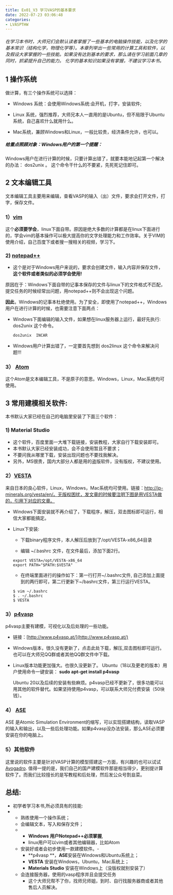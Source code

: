 ```yaml
---
title: Ex01_V3 学习VASP的基本要求
date: 2022-07-23 03:06:48
categories: 
- LVASPTHW
---
```


###### 在学习本书时，大师兄们会默认读者掌握了一些基本的电脑操作技能，以及化学的基本常识（结构化学，物理化学等）。本章列举出一些常用的计算工具和软件，以及假设大家掌握的一些技能。如果没有达到基本的要求，那么请在学习前面几章的同时，抓紧提升自己的能力。 化学的基本知识如果没有掌握，不建议学习本书。 




## 1  **操作系统**

做计算，有三个操作系统可以选择：

- Windows 系统：会使用Windows系统:会开机，打字，安装软件;
- Linux 系统，强烈推荐，大师兄本人一直用的是Ubuntu，但不局限于Ubuntu系统，自己喜欢什么就用什么。

- Mac系统，兼顾Windows和Linux，一般比较贵，经济条件允许，也可以。


##### 给重点照顾对象：Windows用户的第一个提醒：

Windows用户在进行计算的时候，只要计算出错了，就要本能地记起第一个解决的办法： dos2unix 。 这个命令干什么的不要紧，先死死记住即可。



## 2 **文本编辑工具**

文本编辑工具主要用来编辑，查看VASP的输入（出）文件，要求会打开文件，打字，保存文件。

### 1）[vim](https://www.vim.org/) 

这个**必须要学会**，linux下面自带。原因是绝大多数的计算都是在linux下面进行的，学会vim的基本操作可以极大提高你的文字处理能力和工作效率。关于VIM的使用介绍，自己百度下或者搜一搜相关的视频，学习下。



### 2) [notepad++](https://notepad-plus-plus.org/)

* 这个是对于Windows用户来说的，要求会创建文件，输入内容并保存文件，**这个软件或者类似的必须学会使用!**

原因在于：Windows下面自带的记事本保存的文件与linux下的文件格式不匹配，提交任务的时候经常出问题，用notepad++则不会出现这个问题。

**因此**，Windows的记事本杜绝使用。为了安全，即使用了notepad++，Windows用户在进行计算的时候，也需要注意下面两点：

* Windows下面编辑的输入文件，如果想在linux服务器上运行，最好先执行: dos2unix 这个命令。

  ```bash
  dos2unix  INCAR
  ```

* Windows用户计算出错了，一定要首先想到 dos2linux 这个命令来解决问题!!!


### 3） [Atom](https://atom.io/)

这个Atom是文本编辑工具，不是原子的意思。Windows，Linux，Mac系统均可使用。



## 3 **常用建模相关软件:**

本书默认大家已经在自己的电脑里安装了下面三个软件：

### **1) Material Studio** 

* 这个软件，百度里面一大堆下载链接，安装教程，大家自行下载安装即可。
*  本书默认大家已经安装成功，会不会使用暂且不要求；
* 不要问我从哪里下载，安装出现问题也不要找我解决。
* 另外，MS很贵，国内大部分人都是用的盗版软件，没有版权，不建议使用。

### 2）**[VESTA](http://jp-minerals.org/vesta/en/)**  

来自日本的良心软件，Linux，Windows，Mac系统均可使用。链接：http://jp-minerals.org/vesta/en/。无版权困扰，发文章的时候要注明下图是用VESTA做的，引用下对应的文章。

* Windows下面安装就不再介绍了，下载程序，解压，双击图标即可运行，相信大家都能搞定。

* Linux下安装: 

  - 下载binary程序文件，本人解压后放到了/opt/VESTA-x86_64目录

  - 编辑 ~/.bashrc 文件，在文件最后，添加下面2行。

  ```
  export VESTA=/opt/VESTA-x86_64 
  export PATH="$PATH:$VESTA"
  ```

  - 在终端里面进行的操作如下：第一行打开~/.bashrc文件, 自己添加上面提到的两行即可，第二行更新下~/bashrc文件，第三行运行VESTA。

  ```
  $ vim ~/.bashrc
  $ . ~/.bashrc
  $ VESTA
  ```

### 3）[**p4vasp**](http://www.p4vasp.at)

p4vasp主要有建模，可视化以及后处理的一些功能。

* 链接：[http://www.p4vasp.at/](http://www.p4vasp.at/)

- Windows版本，很久没有更新了，点击此处下载，解压,双击图标即可运行。也可以在大师兄QQ群或者其他QQ群文件中下载。

- Linux版本功能更加强大。也很久没更新了。 Ubuntu（18以及更老的版本）用户使用命令一键安装： **sudo apt-get install p4vasp**

  Ubuntu 20以及后续的安装有些麻烦。p4vasp已经不更新了，很多功能可以用其他的软件替代。如果坚持使用p4vasp，可以联系大师兄付费安装（50块钱）。

### 4） [ASE](https://wiki.fysik.dtu.dk/ase/index.html)

ASE 是Atomic Simulation Environment的缩写，可以实现搭建结构，读取VASP的输入和输出，以及一些后处理功能。如果p4vasp没办法安装，那么ASE必须要安装在你的电脑上。

### 5）其他软件

这里说的软件主要是针对VASP计算的模型搭建这一方面，有兴趣的也可以试试[Avogadro](https://avogadro.cc). 值得一提的是，我们自己的国产建模软件那是相当得少，更别提计算软件了。而我们比较擅长的是写教程和后处理，然后发公众号割韭菜。





## **总结:** 

* 初学者学习本书,所必须具有的技能:
* - 熟练使用一个操作系统；
  - 会编辑文本，写入和保存文件；
  - - **Windows 用户Notepad++必须掌握**,
    - linux用户可以vim或者其他编辑器，比如Atom
  - 安装好或者会初步使用一款建模软件。-
    - **p4vasp **，**ASE**安装在Windows和Ubuntu系统上；
    - **VESTA** 安装在Windows，Ubuntu，Mac系统上；
    - **Materials Studio** 安装在Windows上（没版权就别安装了）
  - 会连接服务器，使用的vasp程序并且会提交任务
    - 这个大师兄帮不了你，找师兄师姐，到时、自行找服务器商或者其他售后人员解决。

